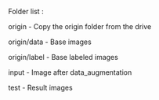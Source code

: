 Folder list :


origin - Copy the origin folder from the drive


origin/data - Base images


origin/label - Base labeled images




input - Image after data_augmentation


test - Result images
